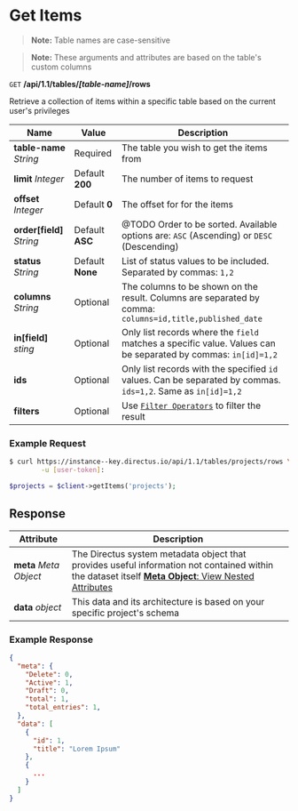 # Get Items

> **Note:** Table names are case-sensitive

> **Note:** These arguments and attributes are based on the table's custom columns

<span class="request">`GET` **/api/1.1/tables/_[table-name]_/rows**</span>

<span class="description">Retrieve a collection of items within a specific table based on the current user's privileges</span>

<span class="arguments">Name</span> | Value | Description
--------|-----|------------
**table-name** _String_  |  <span class="required">Required</span>  |  The table you wish to get the items from
**limit** _Integer_  |  <span class="default">Default **200**</span>  |  The number of items to request
**offset**  _Integer_ |  <span class="default">Default **0**</span>  |  The offset for for the items
**order[field]** _String_  |  <span class="default">Default **ASC**</span> |  @TODO Order to be sorted. Available options are: `ASC` (Ascending) or `DESC` (Descending)
**status**  _String_ |  <span class="default">Default **None**</span> | List of status values to be included. Separated by commas: `1,2`
**columns** _String_  |  <span class="default">Optional</span>  |  The columns to be shown on the result. Columns are separated by comma: `columns=id,title,published_date`
**in[field]**  _sting_ | <span class="default">Optional</span> | Only list records where the `field` matches a specific value. Values can be separated by commas: `in[id]=1,2`
**ids**  |  <span class="default">Optional</span>  |  Only list records with the specified `id` values. Can be separated by commas. `ids=1,2`. Same as `in[id]=1,2`
**filters** | <span class="default">Optional</span> | Use [`Filter Operators`](/overview/endpoints.md#supported-filters-operators) to filter the result

### Example Request

```bash
$ curl https://instance--key.directus.io/api/1.1/tables/projects/rows \
        -u [user-token]:
```

```php
$projects = $client->getItems('projects');
```

## Response

<span class="attributes">Attribute</span> | Description
--------|------------
**meta** _Meta Object_ | The Directus system metadata object that provides useful information not contained within the dataset itself [**Meta Object**: View Nested Attributes](/overview/objects-model.md#meta-object)
<span class="custom">**data**</span> _object_ | <span class="custom">This data and its architecture is based on your specific project's schema</span>

### Example Response

```json
{
  "meta": {
    "Delete": 0,
    "Active": 1,
    "Draft": 0,
    "total": 1,
    "total_entries": 1,
  },
  "data": [
    {
      "id": 1,
      "title": "Lorem Ipsum"
    },
    {
      ...
    }
  ]
}
```
